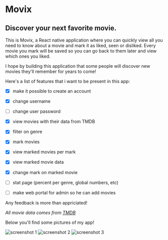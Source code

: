 # Movix
## Discover your next favorite movie.

This is Movix, a React native application where you can quickly view all you need to know about a movie and mark it as liked, seen or disliked. 
Every movie you mark will be saved so you can go back to them later and view which ones you liked. 


I hope by building this application that some people will discover new movies they'll remember for years to come!


Here's a list of features that i want to be present in this app:
- [x] make it possible to create an account
- [x] change username
- [ ] change user password
- [x] view movies with their data from TMDB
- [x] filter on genre
- [x] mark movies
- [x] view marked movies per mark
- [x] view marked movie data 
- [x] change mark on marked movie
- [ ] stat page (percent per genre, global numbers, etc)
- [ ] make web portal for admin so he can add movies


Any feedback is more than appriciated! 


*All movie data comes from [TMDB](https://www.themoviedb.org/)*


Below you'll find some pictures of my app!


![screenshot 1](https://i.ibb.co/KjCxBGS/Screenshot-2020-11-22-17-02-57-712-host-exp-exponent.jpg) 
![screenshot 2](https://i.ibb.co/jR7H1MV/Screenshot-2020-11-22-17-03-05-836-host-exp-exponent.jpg) 
![screenshot 3](https://i.ibb.co/93Y3vkN/Screenshot-2020-11-22-17-03-14-656-host-exp-exponent.jpg)
